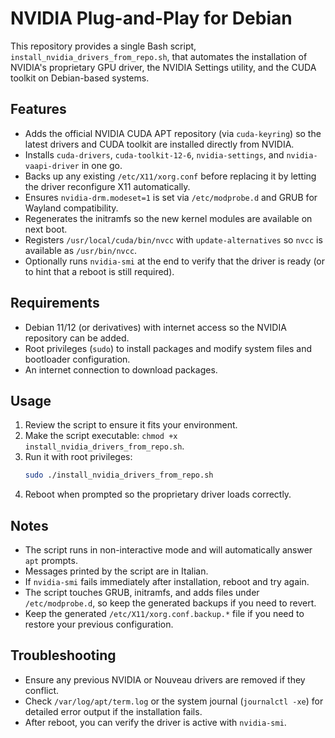 # NVIDIA Plug-and-Play for Debian

This repository provides a single Bash script, `install_nvidia_drivers_from_repo.sh`, that automates the installation of NVIDIA's proprietary GPU driver, the NVIDIA Settings utility, and the CUDA toolkit on Debian-based systems.

## Features
- Adds the official NVIDIA CUDA APT repository (via `cuda-keyring`) so the latest drivers and CUDA toolkit are installed directly from NVIDIA.
- Installs `cuda-drivers`, `cuda-toolkit-12-6`, `nvidia-settings`, and `nvidia-vaapi-driver` in one go.
- Backs up any existing `/etc/X11/xorg.conf` before replacing it by letting the driver reconfigure X11 automatically.
- Ensures `nvidia-drm.modeset=1` is set via `/etc/modprobe.d` and GRUB for Wayland compatibility.
- Regenerates the initramfs so the new kernel modules are available on next boot.
- Registers `/usr/local/cuda/bin/nvcc` with `update-alternatives` so `nvcc` is available as `/usr/bin/nvcc`.
- Optionally runs `nvidia-smi` at the end to verify that the driver is ready (or to hint that a reboot is still required).

## Requirements
- Debian 11/12 (or derivatives) with internet access so the NVIDIA repository can be added.
- Root privileges (`sudo`) to install packages and modify system files and bootloader configuration.
- An internet connection to download packages.

## Usage
1. Review the script to ensure it fits your environment.
2. Make the script executable: `chmod +x install_nvidia_drivers_from_repo.sh`.
3. Run it with root privileges:
   ```bash
   sudo ./install_nvidia_drivers_from_repo.sh
   ```
4. Reboot when prompted so the proprietary driver loads correctly.

## Notes
- The script runs in non-interactive mode and will automatically answer `apt` prompts.
- Messages printed by the script are in Italian.
- If `nvidia-smi` fails immediately after installation, reboot and try again.
- The script touches GRUB, initramfs, and adds files under `/etc/modprobe.d`, so keep the generated backups if you need to revert.
- Keep the generated `/etc/X11/xorg.conf.backup.*` file if you need to restore your previous configuration.

## Troubleshooting
- Ensure any previous NVIDIA or Nouveau drivers are removed if they conflict.
- Check `/var/log/apt/term.log` or the system journal (`journalctl -xe`) for detailed error output if the installation fails.
- After reboot, you can verify the driver is active with `nvidia-smi`.
